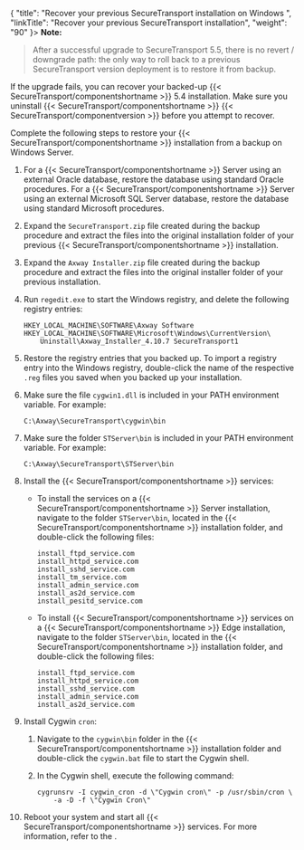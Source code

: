 {
    "title": "Recover your previous SecureTransport installation on Windows ",
    "linkTitle": "Recover your previous SecureTransport installation",
    "weight": "90"
}> **Note:**
>
> After a successful upgrade to SecureTransport 5.5, there is no revert / downgrade path: the only way to roll back to a previous SecureTransport version deployment is to restore it from backup.

If the upgrade fails, you can recover your backed-up {{< SecureTransport/componentshortname  >}} 5.4 installation. Make sure you uninstall {{< SecureTransport/componentshortname  >}} {{< SecureTransport/componentversion  >}} before you attempt to recover.

Complete the following steps to restore your {{< SecureTransport/componentshortname  >}} installation from a backup on Windows Server.

1.  For a {{< SecureTransport/componentshortname >}} Server using an external Oracle database, restore the database using standard Oracle procedures. For a {{< SecureTransport/componentshortname >}} Server using an external Microsoft SQL Server database, restore the database using standard Microsoft procedures.

2.  Expand the `SecureTransport.zip` file created during the backup procedure and extract the files into the original installation folder of your previous {{< SecureTransport/componentshortname >}} installation.

3.  Expand the `Axway Installer.zip` file created during the backup procedure and extract the files into the original installer folder of your previous installation.

4.  Run `regedit.exe` to start the Windows registry, and delete the following registry entries:

        HKEY_LOCAL_MACHINE\SOFTWARE\Axway Software
        HKEY_LOCAL_MACHINE\SOFTWARE\Microsoft\Windows\CurrentVersion\
            Uninstall\Axway_Installer_4.10.7 SecureTransport1

5.  Restore the registry entries that you backed up. To import a registry entry into the Windows registry, double-click the name of the respective `.reg` files you saved when you backed up your installation.

6.  Make sure the file `cygwin1.dll` is included in your PATH environment variable. For example:

        C:\Axway\SecureTransport\cygwin\bin

7.  Make sure the folder `STServer\bin` is included in your PATH environment variable. For example:

        C:\Axway\SecureTransport\STServer\bin

8.  Install the {{< SecureTransport/componentshortname >}} services:
    -   To install the services on a {{< SecureTransport/componentshortname >}} Server installation, navigate to the folder `STServer\bin`, located in the {{< SecureTransport/componentshortname >}} installation folder, and double-click the following files:

            install_ftpd_service.com
            install_httpd_service.com
            install_sshd_service.com
            install_tm_service.com
            install_admin_service.com
            install_as2d_service.com
            install_pesitd_service.com

    -   To install {{< SecureTransport/componentshortname >}} services on a {{< SecureTransport/componentshortname >}} Edge installation, navigate to the folder `STServer\bin`, located in the {{< SecureTransport/componentshortname >}} installation folder, and double-click the following files:

            install_ftpd_service.com
            install_httpd_service.com
            install_sshd_service.com
            install_admin_service.com
            install_as2d_service.com

9.  Install Cygwin `cron`:
    1.  Navigate to the `cygwin\bin` folder in the {{< SecureTransport/componentshortname >}} installation folder and double-click the `cygwin.bat` file to start the Cygwin shell.

    2.  In the Cygwin shell, execute the following command:

            cygrunsrv -I cygwin_cron -d \"Cygwin cron\" -p /usr/sbin/cron \
                -a -D -f \"Cygwin Cron\"

10. Reboot your system and start all {{< SecureTransport/componentshortname >}} services. For more information, refer to the .

